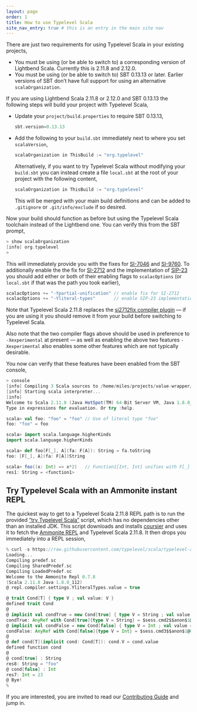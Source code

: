 ```yaml
---
layout: page
order: 1
title: How to use Typelevel Scala
site_nav_entry: true # this is an entry in the main site nav
---
```


There are just two requirements for using Typelevel Scala in your existing projects,

* You must be using (or be able to switch to) a corresponding version of Lightbend Scala. Currently this is 2.11.8 and 2.12.0.
* You must be using (or be able to switch to) SBT 0.13.13 or later. Earlier versions of SBT don’t have full support for using an alternative `scalaOrganization`.

If you are using Lightbend Scala 2.11.8 or 2.12.0 and SBT 0.13.13 the following steps will build your project with Typelevel Scala,

* Update your `project/build.properties` to require SBT 0.13.13,

	```scala
	sbt.version=0.13.13
	```

* Add the following to your `build.sbt` immediately next to where you set `scalaVersion`,

	```scala
	scalaOrganization in ThisBuild := "org.typelevel"
	```

	Alternatively, if you want to try Typelevel Scala without modifying your `build.sbt` you can instead create a file `local.sbt` at the root of your project with the following content,

	```scala
	scalaOrganization in ThisBuild := "org.typelevel"
	```
	
	This will be merged with your main build definitions and can be added to `.gitignore` or `.git/info/exclude` if so desired.


Now your build should function as before but using the Typelevel Scala toolchain instead of the Lightbend one. You can verify this from the SBT prompt,

```scala
> show scalaOrganization
[info] org.typelevel
>
```

This will immediately provide you with the fixes for [SI-7046](https://issues.scala-lang.org/browse/SI-7046) and [SI-9760](https://issues.scala-lang.org/browse/SI-9760). To additionally enable the the fix for [SI-2712](https://issues.scala-lang.org/browse/SI-2712) and the implementation of [SIP-23](https://github.com/scala/scala/pull/5310) you should add either or both of their enabling flags to `scalacOptions` (or `local.sbt` if that was the path you took earlier),

```scala
scalacOptions += "-Ypartial-unification" // enable fix for SI-2712
scalacOptions += "-Yliteral-types"       // enable SIP-23 implementation
```

Note that Typelevel Scala 2.11.8 replaces the [si2712fix compiler plugin](https://github.com/milessabin/si2712fix-plugin) — if you are using it you should remove it from your build before switching to Typelevel Scala.

Also note that the two compiler flags above should be used in preference to `-Xexperimental` at present — as well as enabling the above two features `-Xexperimental` also enables some other features which are not typically desirable.

You now can verify that these features have been enabled from the SBT console,

```scala
> console
[info] Compiling 3 Scala sources to /home/miles/projects/value-wrapper/target/scala-2.11/classes...
[info] Starting scala interpreter...
[info] 
Welcome to Scala 2.11.8 (Java HotSpot(TM) 64-Bit Server VM, Java 1.8.0_102).
Type in expressions for evaluation. Or try :help.

scala> val foo: "foo" = "foo" // Use of literal type "foo"
foo: "foo" = foo

scala> import scala.language.higherKinds
import scala.language.higherKinds

scala> def foo[F[_], A](fa: F[A]): String = fa.toString
foo: [F[_], A](fa: F[A])String

scala> foo((x: Int) => x*2)   // Function1[Int, Int] unifies with F[_]
res1: String = <function1>
```

## Try Typelevel Scala with an Ammonite instant REPL

The quickest way to get to a Typelevel Scala 2.11.8 REPL path is to run the provided [“try Typelevel Scala”](https://github.com/typelevel/scala/blob/typelevel-readme/try-typelevel-scala.sh) script, which has no dependencies other than an installed JDK. This script downloads and installs [coursier](https://github.com/alexarchambault/coursier) and uses it to fetch the [Ammonite REPL](https://github.com/lihaoyi/Ammonite) and Typelevel Scala 2.11.8. It then drops you immediately into a REPL session,

```scala
% curl -s https://raw.githubusercontent.com/typelevel/scala/typelevel-readme/try-typelevel-scala.sh | bash
Loading...
Compiling predef.sc
Compiling SharedPredef.sc
Compiling LoadedPredef.sc
Welcome to the Ammonite Repl 0.7.8
(Scala 2.11.8 Java 1.8.0_112)
@ repl.compiler.settings.YliteralTypes.value = true

@ trait Cond[T] { type V ; val value: V }
defined trait Cond
@
@ implicit val condTrue = new Cond[true] { type V = String ; val value = "foo" }
condTrue: AnyRef with Cond[true]{type V = String} = $sess.cmd2$$anon$1@22265a2d
@ implicit val condFalse = new Cond[false] { type V = Int ; val value = 23 }
condFalse: AnyRef with Cond[false]{type V = Int} = $sess.cmd3$$anon$1@606ab048
@
@ def cond[T](implicit cond: Cond[T]): cond.V = cond.value
defined function cond
@
@ cond[true] : String
res8: String = "foo"
@ cond[false] : Int
res7: Int = 23
@ Bye!
%
```

If you are interested, you are invited to read our [Contributing Guide](/contributing) and jump in.


